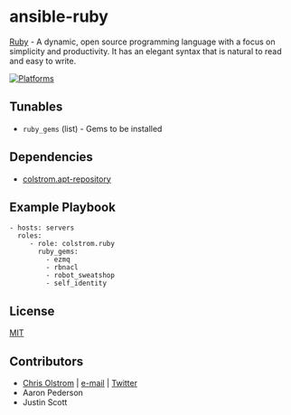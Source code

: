 # ansible-ruby

[Ruby](https://www.ruby-lang.org/) - A dynamic, open source programming language with a focus on simplicity and productivity. It has an elegant syntax that is natural to read and easy to write.

[![Platforms](http://img.shields.io/badge/platforms-ubuntu-lightgrey.svg?style=flat)](#)

Tunables
--------
* `ruby_gems` (list) - Gems to be installed

Dependencies
------------
* [colstrom.apt-repository](https://github.com/colstrom/ansible-apt-repository/)

Example Playbook
----------------
    - hosts: servers
      roles:
         - role: colstrom.ruby
           ruby_gems:
             - ezmq
             - rbnacl
             - robot_sweatshop
             - self_identity

License
-------
[MIT](https://tldrlegal.com/license/mit-license)

Contributors
------------
* [Chris Olstrom](https://colstrom.github.io/) | [e-mail](mailto:chris@olstrom.com) | [Twitter](https://twitter.com/ChrisOlstrom)
* Aaron Pederson
* Justin Scott
